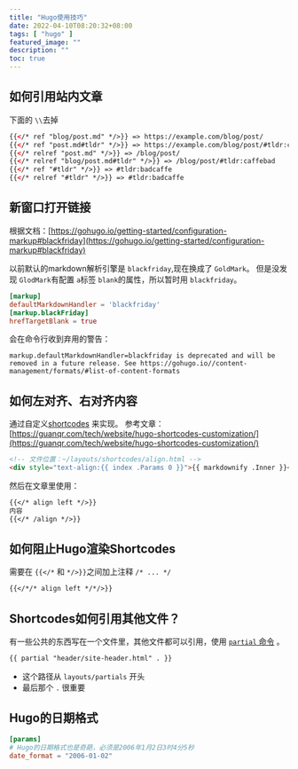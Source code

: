 ```yaml
---
title: "Hugo使用技巧"
date: 2022-04-10T08:20:32+08:00
tags: [ "hugo" ]
featured_image: ""
description: ""
toc: true
---
```


## 如何引用站内文章

下面的 `\\`去掉
```html
{{</* ref "blog/post.md" */>}} => https://example.com/blog/post/
{{</* ref "post.md#tldr" */>}} => https://example.com/blog/post/#tldr:caffebad
{{</* relref "post.md" */>}} => /blog/post/
{{</* relref "blog/post.md#tldr" */>}} => /blog/post/#tldr:caffebad
{{</* ref "#tldr" */>}} => #tldr:badcaffe
{{</* relref "#tldr" */>}} => #tldr:badcaffe
```

## 新窗口打开链接

根据文档：[https://gohugo.io/getting-started/configuration-markup#blackfriday](https://gohugo.io/getting-started/configuration-markup#blackfriday)

以前默认的markdown解析引擎是 `blackfriday`,现在换成了 `GoldMark`。
但是没发现 `GlodMark`有配置 `a`标签 `blank`的属性，所以暂时用 `blackfriday`。

```toml
[markup]
defaultMarkdownHandler = 'blackfriday'
[markup.blackFriday]
hrefTargetBlank = true
```

会在命令行收到弃用的警告：

```shell
markup.defaultMarkdownHandler=blackfriday is deprecated and will be removed in a future release. See https://gohugo.io//content-management/formats/#list-of-content-formats
```

## 如何左对齐、右对齐内容

通过自定义[shortcodes](https://gohugo.io/content-management/shortcodes/) 来实现。
参考文章：[https://guanqr.com/tech/website/hugo-shortcodes-customization/](https://guanqr.com/tech/website/hugo-shortcodes-customization/)

```html
<!-- 文件位置：~/layouts/shortcodes/align.html -->
<div style="text-align:{{ index .Params 0 }}">{{ markdownify .Inner }}</div>
```

然后在文章里使用：

```markdown
{{</* align left */>}}
内容
{{</* /align */>}}
```

## 如何阻止Hugo渲染Shortcodes

需要在 `{{</*` 和 `*/>}}`之间加上注释 `/* ... */`
```markdown
{{</*/* align left */*/>}}
```

## Shortcodes如何引用其他文件？

有一些公共的东西写在一个文件里，其他文件都可以引用，使用 [`partial` 命令](https://gohugo.io/templates/partials/) 。

```markdown
{{ partial "header/site-header.html" . }}
```

* 这个路径从 `layouts/partials` 开头
* 最后那个 `.` 很重要

## Hugo的日期格式

```toml
[params]
# Hugo的日期格式也是奇葩，必须是2006年1月2日3时4分5秒
date_format = "2006-01-02"
```


